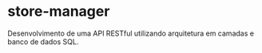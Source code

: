 # store-manager
Desenvolvimento de uma API RESTful utilizando arquitetura em camadas e banco de dados SQL.
